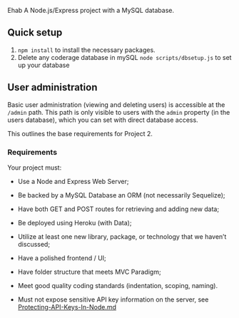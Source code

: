 Ehab
A Node.js/Express project with a MySQL database.


## Quick setup
1. `npm install` to install the necessary packages.
2. Delete any coderage database in mySQL `node scripts/dbsetup.js` to set up your database

## User administration
Basic user administration (viewing and deleting users) is accessible at the `/admin` path. This path is only visible to users with the `admin` property (in the users database), which you can set with direct database access.

This outlines the base requirements for Project 2.

### Requirements

Your project must:

* Use a Node and Express Web Server;

* Be backed by a MySQL Database an ORM (not necessarily Sequelize);

* Have both GET and POST routes for retrieving and adding new data;

* Be deployed using Heroku (with Data);

* Utilize at least one new library, package, or technology that we haven’t discussed;

* Have a polished frontend / UI;

* Have folder structure that meets MVC Paradigm;

* Meet good quality coding standards (indentation, scoping, naming).

* Must not expose sensitive API key information on the server, see [Protecting-API-Keys-In-Node.md](../../../10-nodejs/03-Supplemental/Protecting-API-Keys-In-Node.md)
